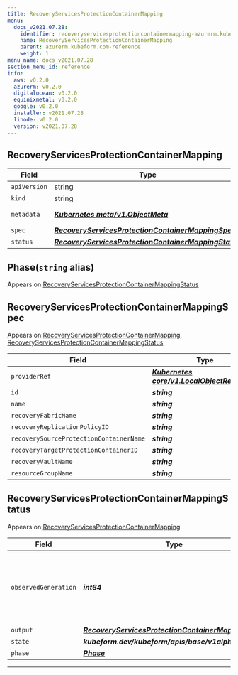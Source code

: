 ```yaml
---
title: RecoveryServicesProtectionContainerMapping
menu:
  docs_v2021.07.28:
    identifier: recoveryservicesprotectioncontainermapping-azurerm.kubeform.com
    name: RecoveryServicesProtectionContainerMapping
    parent: azurerm.kubeform.com-reference
    weight: 1
menu_name: docs_v2021.07.28
section_menu_id: reference
info:
  aws: v0.2.0
  azurerm: v0.2.0
  digitalocean: v0.2.0
  equinixmetal: v0.2.0
  google: v0.2.0
  installer: v2021.07.28
  linode: v0.2.0
  version: v2021.07.28
---
```


## RecoveryServicesProtectionContainerMapping
| Field | Type | Description |
| ------ | ----- | ----------- |
| `apiVersion` | string | `azurerm.kubeform.com/v1alpha1` |
|    `kind` | string | `RecoveryServicesProtectionContainerMapping` |
| `metadata` | ***[Kubernetes meta/v1.ObjectMeta](https://v1-18.docs.kubernetes.io/docs/reference/generated/kubernetes-api/v1.18/#objectmeta-v1-meta)***|Refer to the Kubernetes API documentation for the fields of the `metadata` field.|
| `spec` | ***[RecoveryServicesProtectionContainerMappingSpec](#recoveryservicesprotectioncontainermappingspec)***||
| `status` | ***[RecoveryServicesProtectionContainerMappingStatus](#recoveryservicesprotectioncontainermappingstatus)***||
## Phase(`string` alias)

Appears on:[RecoveryServicesProtectionContainerMappingStatus](#recoveryservicesprotectioncontainermappingstatus)

## RecoveryServicesProtectionContainerMappingSpec

Appears on:[RecoveryServicesProtectionContainerMapping](#recoveryservicesprotectioncontainermapping), [RecoveryServicesProtectionContainerMappingStatus](#recoveryservicesprotectioncontainermappingstatus)

| Field | Type | Description |
| ------ | ----- | ----------- |
| `providerRef` | ***[Kubernetes core/v1.LocalObjectReference](https://v1-18.docs.kubernetes.io/docs/reference/generated/kubernetes-api/v1.18/#localobjectreference-v1-core)***||
| `id` | ***string***||
| `name` | ***string***||
| `recoveryFabricName` | ***string***||
| `recoveryReplicationPolicyID` | ***string***||
| `recoverySourceProtectionContainerName` | ***string***||
| `recoveryTargetProtectionContainerID` | ***string***||
| `recoveryVaultName` | ***string***||
| `resourceGroupName` | ***string***||
## RecoveryServicesProtectionContainerMappingStatus

Appears on:[RecoveryServicesProtectionContainerMapping](#recoveryservicesprotectioncontainermapping)

| Field | Type | Description |
| ------ | ----- | ----------- |
| `observedGeneration` | ***int64***| ***(Optional)*** Resource generation, which is updated on mutation by the API Server.|
| `output` | ***[RecoveryServicesProtectionContainerMappingSpec](#recoveryservicesprotectioncontainermappingspec)***| ***(Optional)*** |
| `state` | ***kubeform.dev/kubeform/apis/base/v1alpha1.State***| ***(Optional)*** |
| `phase` | ***[Phase](#phase)***| ***(Optional)*** |
---
